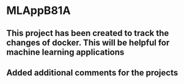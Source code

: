 # MLAppB81A

## This project has been created to track the changes of docker. This will be helpful for machine learning applications

## Added additional comments for the projects
